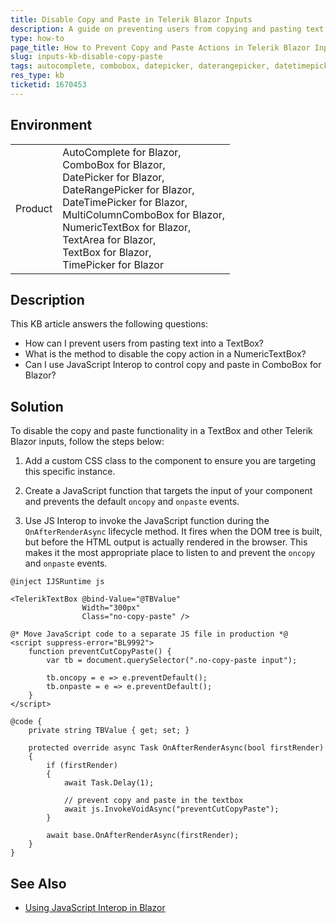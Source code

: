 ```yaml
---
title: Disable Copy and Paste in Telerik Blazor Inputs
description: A guide on preventing users from copying and pasting text into the Telerik Blazor Inputs in a Blazor application.
type: how-to
page_title: How to Prevent Copy and Paste Actions in Telerik Blazor Inputs
slug: inputs-kb-disable-copy-paste
tags: autocomplete, combobox, datepicker, daterangepicker, datetimepicker, multicolumncombobox, numerictextbox,   textbox, textarea, timepicker, blazor, copy, paste
res_type: kb
ticketid: 1670453
---
```


## Environment

<table>
<tbody>
<tr>
<td>Product</td>
            <td>
                AutoComplete for Blazor,<br />
                ComboBox for Blazor,<br />
                DatePicker for Blazor,<br />
                DateRangePicker for Blazor,<br />
                DateTimePicker for Blazor,<br />
                MultiColumnComboBox for Blazor,<br />
                NumericTextBox for Blazor,<br />
                TextArea for Blazor,<br />
                TextBox for Blazor,<br />
                TimePicker for Blazor
            </td>
</tr>
</tbody>
</table>

## Description

This KB article answers the following questions:
- How can I prevent users from pasting text into a TextBox?
- What is the method to disable the copy action in a NumericTextBox?
- Can I use JavaScript Interop to control copy and paste in ComboBox for Blazor?

## Solution

To disable the copy and paste functionality in a TextBox and other Telerik Blazor inputs, follow the steps below:

1. Add a custom CSS class to the component to ensure you are targeting this specific instance. 

2. Create a JavaScript function that targets the input of your component and prevents the default `oncopy` and `onpaste` events.

3. Use JS Interop to invoke the JavaScript function during the `OnAfterRenderAsync` lifecycle method. It fires when the DOM tree is built, but before the HTML output is actually rendered in the browser. This makes it the most appropriate place to listen to and prevent the `oncopy` and `onpaste` events.

````CSHTML
@inject IJSRuntime js

<TelerikTextBox @bind-Value="@TBValue"
                Width="300px"
                Class="no-copy-paste" />

@* Move JavaScript code to a separate JS file in production *@
<script suppress-error="BL9992">
    function preventCutCopyPaste() {
        var tb = document.querySelector(".no-copy-paste input");

        tb.oncopy = e => e.preventDefault();
        tb.onpaste = e => e.preventDefault();
    }
</script>

@code {
    private string TBValue { get; set; }

    protected override async Task OnAfterRenderAsync(bool firstRender)
    {
        if (firstRender)
        {
            await Task.Delay(1);

            // prevent copy and paste in the textbox
            await js.InvokeVoidAsync("preventCutCopyPaste");
        }

        await base.OnAfterRenderAsync(firstRender);
    }
}
````

## See Also

- [Using JavaScript Interop in Blazor](https://docs.microsoft.com/aspnet/core/blazor/javascript-interop)
